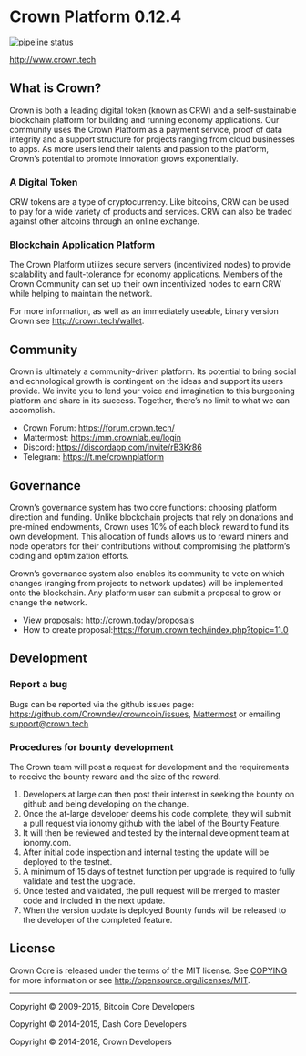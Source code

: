 # Crown Platform 0.12.4

[![pipeline status](http://gitlab.crown.tech/crown/crown-core/badges/master/pipeline.svg)](http://gitlab.crown.tech/crown/crown-core/commits/master)

http://www.crown.tech

## What is Crown?

Crown is both a leading digital token (known as CRW) and a self-sustainable blockchain platform for building and running economy applications. Our community uses the Crown Platform as a payment service, proof of data integrity and a support structure for projects ranging from cloud businesses to apps. As more users lend their talents and passion to the platform, Crown’s potential to promote innovation grows exponentially. 

###  A Digital Token

CRW tokens are a type of cryptocurrency. Like bitcoins, CRW can be used to pay for a wide variety of products and services. CRW can also be traded against other altcoins through an online exchange.

### Blockchain Application Platform

The Crown Platform utilizes secure servers (incentivized nodes) to provide scalability and fault-tolerance for economy applications. Members of the Crown Community can set up their own incentivized nodes to earn CRW while helping to maintain the network.

For more information, as well as an immediately useable, binary version Crown see http://crown.tech/wallet.

## Community

Crown is ultimately a community-driven platform. Its potential to bring social and echnological growth is contingent on the ideas and support its users provide. We invite you to lend your voice and imagination to this burgeoning platform and share in its success. Together, there’s no limit to what we can accomplish.

* Crown Forum: https://forum.crown.tech/
* Mattermost: https://mm.crownlab.eu/login
* Discord: https://discordapp.com/invite/rB3Kr86
* Telegram: https://t.me/crownplatform

## Governance

Crown’s governance system has two core functions: choosing platform direction and funding. Unlike blockchain projects that rely on donations and pre-mined endowments, Crown uses 10% of each block reward to fund its own development. This allocation of funds allows us to reward miners and node operators for their contributions without compromising the platform’s coding and optimization efforts.

Crown’s governance system also enables its community to vote on which changes (ranging from projects to network updates) will be implemented onto the blockchain. Any platform user can submit a proposal to grow or change the network. 

* View proposals: http://crown.today/proposals
* How to create proposal:https://forum.crown.tech/index.php?topic=11.0


## Development

### Report a bug

Bugs can be reported via the github issues page: https://github.com/Crowndev/crowncoin/issues, [Mattermost](https://mm.crownlab.eu/crown/channels/tech-support) or emailing support@crown.tech

### Procedures for bounty development
The Crown team will  post a request for development and the requirements to receive the bounty reward and the size of the reward. 

1. Developers at large can then post their interest in seeking the bounty on github and being developing on the change.
2. Once the at-large developer deems his code complete, they will submit a pull request via ionomy github with the label of the Bounty Feature.
3. It will then be reviewed and tested by the internal development team at ionomy.com.
4. After initial code inspection and internal testing the update will be deployed to the testnet.
5. A minimum of 15 days of testnet function per upgrade is required to fully validate and test the upgrade.
6. Once tested and validated, the pull request will be merged to master code and included in the next update.
7. When the version update is deployed Bounty funds will be released to the developer of the completed feature.

## License

Crown Core is released under the terms of the MIT license. See [COPYING](COPYING) for more
information or see http://opensource.org/licenses/MIT.
- - -

Copyright © 2009-2015, Bitcoin Core Developers

Copyright © 2014-2015, Dash Core Developers

Copyright © 2014-2018, Crown Developers
